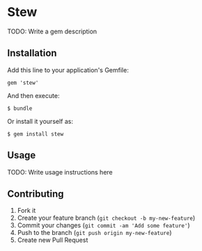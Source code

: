 # Stew

TODO: Write a gem description

## Installation

Add this line to your application's Gemfile:

    gem 'stew'

And then execute:

    $ bundle

Or install it yourself as:

    $ gem install stew

## Usage

TODO: Write usage instructions here

## Contributing

1. Fork it
2. Create your feature branch (`git checkout -b my-new-feature`)
3. Commit your changes (`git commit -am 'Add some feature'`)
4. Push to the branch (`git push origin my-new-feature`)
5. Create new Pull Request